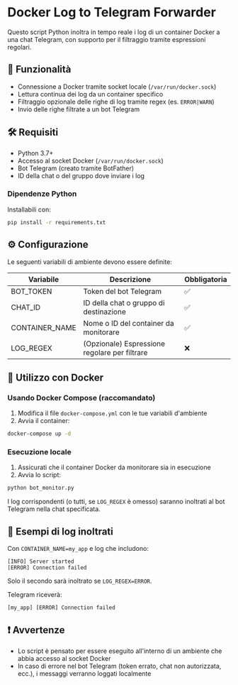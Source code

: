 # Docker Log to Telegram Forwarder

Questo script Python inoltra in tempo reale i log di un container Docker a una chat Telegram, con supporto per il filtraggio tramite espressioni regolari.

## 🧩 Funzionalità

- Connessione a Docker tramite socket locale (`/var/run/docker.sock`)
- Lettura continua dei log da un container specifico
- Filtraggio opzionale delle righe di log tramite regex (es. `ERROR|WARN`)
- Invio delle righe filtrate a un bot Telegram

## 🛠️ Requisiti

- Python 3.7+
- Accesso al socket Docker (`/var/run/docker.sock`)
- Bot Telegram (creato tramite BotFather)
- ID della chat o del gruppo dove inviare i log

### Dipendenze Python

Installabili con:

```bash
pip install -r requirements.txt
```

## ⚙️ Configurazione

Le seguenti variabili di ambiente devono essere definite:

| Variabile | Descrizione | Obbligatoria |
|-----------|-------------|--------------|
| BOT_TOKEN | Token del bot Telegram | ✅ |
| CHAT_ID | ID della chat o gruppo di destinazione | ✅ |
| CONTAINER_NAME | Nome o ID del container da monitorare | ✅ |
| LOG_REGEX | (Opzionale) Espressione regolare per filtrare | ❌ |

## 🐳 Utilizzo con Docker

### Usando Docker Compose (raccomandato)

1. Modifica il file `docker-compose.yml` con le tue variabili d'ambiente
2. Avvia il container:

```bash
docker-compose up -d
```

### Esecuzione locale

1. Assicurati che il container Docker da monitorare sia in esecuzione
2. Avvia lo script:

```bash
python bot_monitor.py
```

I log corrispondenti (o tutti, se `LOG_REGEX` è omesso) saranno inoltrati al bot Telegram nella chat specificata.

## 🧪 Esempi di log inoltrati

Con `CONTAINER_NAME=my_app` e log che includono:

```log
[INFO] Server started
[ERROR] Connection failed
```

Solo il secondo sarà inoltrato se `LOG_REGEX=ERROR`.

Telegram riceverà:

```
[my_app] [ERROR] Connection failed
```

## ❗ Avvertenze

- Lo script è pensato per essere eseguito all'interno di un ambiente che abbia accesso al socket Docker
- In caso di errore nel bot Telegram (token errato, chat non autorizzata, ecc.), i messaggi verranno loggati localmente